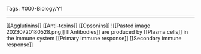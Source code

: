 Tags: #000-Biology/Y1

---
[[Agglutinins]]
[[Anti-toxins]]
[[Opsonins]]
![[Pasted image 20230720180528.png]]
[[Antibodies]] are produced by [[Plasma cells]] in the immune system
[[Primary immune response]]
[[Secondary immune response]]

